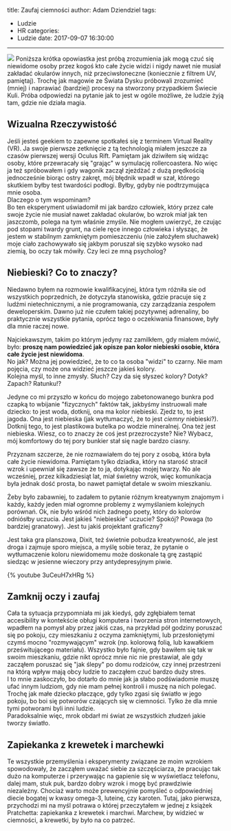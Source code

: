 title: Zaufaj ciemności
author: Adam Dziendziel
tags:
  - Ludzie
  - HR
categories:
  - Ludzie
date: 2017-09-07 16:30:00
---
![](/images/zaufaj-ciemnosci-intro.jpeg)
Poniższa krótka opowiastka jest próbą zrozumienia jak mogą czuć się niewidome osoby  przez kogoś kto całe życie widzi i nigdy nawet nie musiał zakładać okularów innych, niż przeciwsłoneczne (koniecznie z filtrem UV, pamiętaj). Trochę jak magowie ze Świata Dysku próbowali zrozumieć (mniej) i naprawiać (bardziej) procesy na stworzony przypadkiem Świecie Kuli. Próba odpowiedzi na pytanie jak to jest w ogóle możliwe, że ludzie żyją tam, gdzie nie działa magia.


## Wizualna Rzeczywistość
Jeśli jesteś geekiem to zapewne spotkałeś się z terminem Virtual Reality (VR). Ja swoje pierwsze zetknięcie z tą technologią miałem jeszcze za czasów pierwszej wersji Oculus Rift. Pamiętam jak dziwiłem się widząc osoby, które przewracały się "grając" w symulację rollercoastera. No więc ja też spróbowałem i gdy wagonik zaczął zjeżdżać z dużą prędkością jednocześnie biorąc ostry zakręt, mój błędnik wpadł w szał, którego skutkiem byłby test twardości podłogi. Byłby, gdyby nie podtrzymująca mnie osoba.    
Dlaczego o tym wspominam?   
Bo ten eksperyment uświadomił mi jak bardzo człowiek, który przez całe swoje życie nie musiał nawet zakładać okularów, bo wzrok miał jak ten jaszczomb, polega na tym właśnie zmyśle. Nie mogłem uwierzyć, że czując pod stopami twardy grunt, na ciele ręce innego człowieka i słysząc, że jestem w stabilnym zamkniętym pomieszczeniu (nie założyłem słuchawek) moje ciało zachowywało się jakbym poruszał się szybko wysoko nad ziemią, bo oczy tak mówiły. Czy leci ze mną psycholog? 


## Niebieski? Co to znaczy?
Niedawno byłem na rozmowie kwalifikacyjnej, która tym różniła sie od wszystkich poprzednich, że dotyczyła stanowiska, gdzie pracuje się z ludźmi nietechnicznymi, a nie programowania, czy zarządzania zespołem deweloperskim. Dawno już nie czułem takiej pozytywnej adrenaliny, bo praktycznie wszystkie pytania, oprócz tego o oczekiwania finansowe, były dla mnie raczej nowe.


Najciekawszym, takim po którym jedyny raz zamilkłem, gdy miałem mówić, było: __proszę nam powiedzieć jak opisze pan kolor niebieski osobie, która całe życie jest niewidoma__.    
No jak? Można jej powiedzieć, że to co ta osoba "widzi" to czarny. Nie mam pojęcia, czy  może ona widzieć jeszcze jakieś kolory.   
Kolejna myśl, to inne zmysły. Słuch? Czy da się słyszeć kolory? Dotyk? Zapach? Ratunku!?

Jedyne co mi przyszło w końcu do mojego zabetonowanego bunkra pod czapką to wbijanie "fizycznych" faktów tak, jakbyśmy instruowali małe dziecko: to jest woda, dotknij, ona ma kolor niebieski. Zjedz to, to jest jagoda. Ona jest niebieska (jak wytłumaczyć, że to jest _ciemny_ niebieski?). Dotknij tego, to jest plastikowa butelka po wodzie mineralnej. Ona też jest niebieska. Wiesz, co to znaczy że coś jest przezroczyste? Nie? Wybacz, mój komfortowy do tej pory bunkier stał się nagle bardzo ciasny.

Przyznam szczerze, że nie rozmawiałem do tej pory z osobą, która była całe życie niewidoma. Pamiętam tylko dziadka, który na starość stracił wzrok i upewniał się zawsze że to ja, dotykając mojej twarzy. No ale wcześniej, przez kilkadziesiąt lat, miał świetny wzrok, więc komunikacja była jednak dość prosta, bo nawet pamiętał detale w swoim mieszkaniu.

Żeby było zabawniej, to zadałem to pytanie różnym kreatywnym znajomym i każdy, każdy jeden miał ogromne problemy z wymyślaniem kolejnych porównań. Ok, nie było wśród nich żadnego poety, który do kolorów odniósłby uczucia. Jest jakieś "niebieskie" uczucie? Spokój? Powaga (to bardziej granatowy).  Jest tu jakiś projektant graficzny?

Jest taka gra planszowa, Dixit, też świetnie pobudza kreatywność, ale jest droga i zajmuje sporo miejsca, a myślę sobie teraz, że pytanie o wytłumaczenie koloru niewidomemu może doskonale tą grę zastąpić siedząc w jesienne wieczory przy antydepresyjnym piwie.

{% youtube 3uCeuH7xHRg %}


## Zamknij oczy i zaufaj
Cała ta sytuacja przypomniała mi jak kiedyś, gdy zgłębiałem temat accesibility w kontekście obługi komputera i tworzenia stron internetowych, wpadłem na pomysł aby przez jakiś czas, na przykład pół godziny poruszać się po pokoju, czy mieszkaniu z oczyma zamkniętymi, lub przesłoniętymi czymś mocno "rozmywającym" wzrok (np. kolorową folią, lub kawałkiem prześwitującego materiału).
Wszystko było fajnie, gdy bawiłem się tak w swoim mieszkaniu, gdzie nikt oprócz mnie nic nie prestawiał, ale gdy zacząłem poruszać się "jak ślepy" po domu rodziców, czy innej przestrzeni na którą wpływ mają obcy ludzie to zacząłem czuć bardzo duży stres.    
I to mnie zaskoczyło, bo dotarło do mnie jak ja słabo podświadomie muszę ufać innym ludziom, gdy nie mam pełnej kontroli i muszę na nich polegać. Trochę jak małe dziecko płaczące, gdy tylko zgasi się światło w jego pokoju, bo boi się potworów czających się w ciemności. Tylko że dla mnie tymi potworami byli inni ludzie.   
Paradoksalnie więc, mrok obdarł mi świat ze wszystkich złudzeń jakie tworzy światło.  

## Zapiekanka z krewetek i marchewki
Te wszystkie przemyślenia i eksperymenty związane ze moim wzrokiem spowodowały, że zacząłem uważać siebie za szczęściarza, że pracując tak dużo na komputerze i przerywając na gapienie się w wyświetlacz telefonu, dalej mam, stuk puk, bardzo dobry wzrok i mogę być prawdziwie niezależny. Chociaż warto może prewencyjnie pomyśleć o odpowiedniej diecie bogatej w kwasy omega-3, luteinę, czy karoten. Tutaj, jako pierwsza, przychodzi mi na myśl potrawa o której przeczytałem w jednej z książek Pratchetta: zapiekanka z krewetek i marchwi. Marchew, by widzieć w ciemności, a krewetki, by było na co patrzeć.
